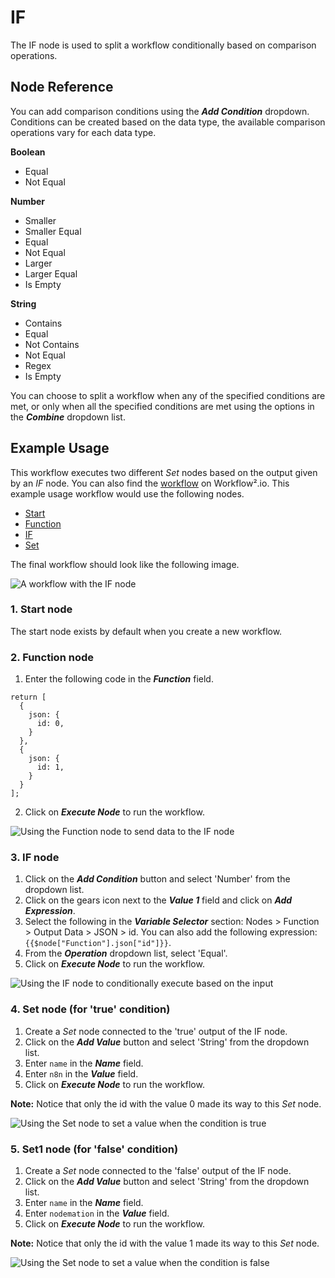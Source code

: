 # IF

The IF node is used to split a workflow conditionally based on comparison operations.

## Node Reference

You can add comparison conditions using the ***Add Condition*** dropdown. Conditions can be created based on the data type, the available comparison operations vary for each data type.

**Boolean**
- Equal
- Not Equal


**Number**
- Smaller
- Smaller Equal
- Equal
- Not Equal
- Larger
- Larger Equal
- Is Empty


**String**
- Contains
- Equal
- Not Contains
- Not Equal
- Regex
- Is Empty


You can choose to split a workflow when any of the specified conditions are met, or only when all the specified conditions are met using the options in the ***Combine*** dropdown list.


## Example Usage

This workflow executes two different *Set* nodes based on the output given by an *IF* node. You can also find the [workflow](https://n8n.io/workflows/581) on Workflow².io. This example usage workflow would use the following nodes.
- [Start](/workflow/integrations/core-nodes/n8n-nodes-base.start/)
- [Function](/workflow/integrations/core-nodes/n8n-nodes-base.function/)
- [IF]()
- [Set](/workflow/integrations/core-nodes/n8n-nodes-base.set/)


The final workflow should look like the following image.

![A workflow with the IF node](/_images/integrations/core-nodes/if/workflow.png)

### 1. Start node

The start node exists by default when you create a new workflow.


### 2. Function node

1. Enter the following code in the ***Function*** field.
```
return [
  {
    json: {
      id: 0,
    }
  },
  {
    json: {
      id: 1,
    }
  }
];
```
2. Click on ***Execute Node*** to run the workflow.

![Using the Function node to send data to the IF node](/_images/integrations/core-nodes/if/function_node.png)


### 3. IF node


1. Click on the ***Add Condition*** button and select 'Number' from the dropdown list.
2. Click on the gears icon next to the ***Value 1*** field and click on ***Add Expression***.
3. Select the following in the ***Variable Selector*** section: Nodes > Function > Output Data > JSON > id. You can also add the following expression: `{{$node["Function"].json["id"]}}`.
4. From the ***Operation*** dropdown list, select 'Equal'.
5. Click on ***Execute Node*** to run the workflow.


![Using the IF node to conditionally execute based on the input](/_images/integrations/core-nodes/if/if_node.png)


### 4. Set node (for 'true' condition)

1. Create a *Set* node connected to the 'true' output of the IF node.
2. Click on the ***Add Value*** button and select 'String' from the dropdown list.
3. Enter `name` in the ***Name*** field.
4. Enter `n8n` in the ***Value*** field.
5. Click on ***Execute Node*** to run the workflow.

**Note:** Notice that only the id with the value 0 made its way to this *Set* node.

![Using the Set node to set a value when the condition is true](/_images/integrations/core-nodes/if/set_node.png)


### 5. Set1 node (for 'false' condition)

1. Create a *Set* node connected to the 'false' output of the IF node.
2. Click on the ***Add Value*** button and select 'String' from the dropdown list.
3. Enter `name` in the ***Name*** field.
4. Enter `nodemation` in the ***Value*** field.
5. Click on ***Execute Node*** to run the workflow.

**Note:** Notice that only the id with the value 1 made its way to this *Set* node.

![Using the Set node to set a value when the condition is false](/_images/integrations/core-nodes/if/set1_node.png)




